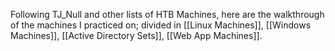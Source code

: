Following TJ_Null and other lists of HTB Machines, here are the walkthrough of the machines I practiced on; divided in [[Linux Machines]], [[Windows Machines]], [[Active Directory Sets]], [[Web App Machines]].